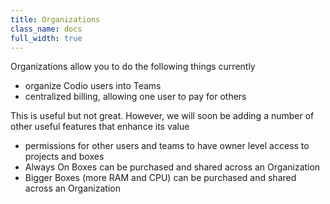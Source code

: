 ```yaml
---
title: Organizations
class_name: docs
full_width: true
---
```


Organizations allow you to do the following things currently 

- organize Codio users into Teams
- centralized billing, allowing one user to pay for others

This is useful but not great. However, we will soon be adding a number of other useful features that enhance its value

- permissions for other users and teams to have owner level access to projects and boxes
- Always On Boxes can be purchased and shared across an Organization
- Bigger Boxes (more RAM and CPU) can be purchased and shared across an Organization

